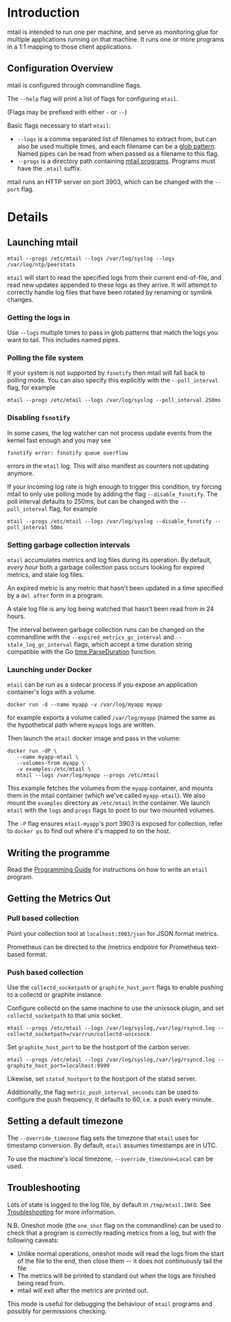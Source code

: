 # Introduction

mtail is intended to run one per machine, and serve as monitoring glue for multiple applications running on that machine.  It runs one or more programs in a 1:1 mapping to those client applications.

## Configuration Overview

mtail is configured through commandline flags.

The `--help` flag will print a list of flags for configuring `mtail`.

(Flags may be prefixed with either `-` or `--`)

Basic flags necessary to start `mtail`:

  * `--logs` is a comma separated list of filenames to extract from, but can also be used multiple times, and each filename can be a [glob pattern](http://godoc.org/path/filepath#Match).  Named pipes can be read from when passed as a filename to this flag.
  * `--progs` is a directory path containing [mtail programs](Language.md). Programs must have the `.mtail` suffix.

mtail runs an HTTP server on port 3903, which can be changed with the `--port` flag.

# Details

## Launching mtail

```
mtail --progs /etc/mtail --logs /var/log/syslog --logs /var/log/ntp/peerstats
```

`mtail` will start to read the specified logs from their current end-of-file,
and read new updates appended to these logs as they arrive.  It will attempt to
correctly handle log files that have been rotated by renaming or symlink
changes.

### Getting the logs in

Use `--logs` multiple times to pass in glob patterns that match the logs you
want to tail.  This includes named pipes.

### Polling the file system

If your system is not supported by `fsnotify` then mtail will fall back to polling mode.  You can also specify this explicitly with the `--poll_interval` flag, for example

```
mtail --progs /etc/mtail --logs /var/log/syslog --poll_interval 250ms
```

### Disabling `fsnotify`

In some cases, the log watcher can not process update events from the kernel fast enough and you may see
```
fsnotify error: fsnotify queue overflow
```
errors in the `mtail` log.  This will also manifest as counters not updating anymore.

If your incoming log rate is high enough to trigger this condition, try forcing mtail to only use polling mode by adding the flag `--disable_fsnotify`.  The poll interval defaults to 250ms, but can be changed with the `--poll_interval` flag, for example

```
mtail --progs /etc/mtail --logs /var/log/syslog --disable_fsnotify --poll_interval 50ms
```

### Setting garbage collection intervals

`mtail` accumulates metrics and log files during its operation.  By default, *every hour* both a garbage collection pass occurs looking for expired metrics, and stale log files.

An expired metric is any metric that hasn't been updated in a time specified by a `del after` form in a program.

A stale log file is any log being watched that hasn't been read from in 24 hours.

The interval between garbage collection runs can be changed on the commandline with the `--expired_metrics_gc_interval` and `--stale_log_gc_interval` flags, which accept a time duration string compatible with the Go [time.ParseDuration](https://golang.org/pkg/time/#ParseDuration) function.


### Launching under Docker

`mtail` can be run as a sidecar process if you expose an application container's logs with a volume.

`docker run -d --name myapp -v /var/log/myapp myapp`

for example exports a volume called `/var/log/myapp` (named the same as the
hypothetical path where `myapp`s logs are written.

Then launch the `mtail` docker image and pass in the volume:

    docker run -dP \
       --name myapp-mtail \
       --volumes-from myapp \
       -v examples:/etc/mtail \
       mtail --logs /var/log/myapp --progs /etc/mtail

This example fetches the volumes from the `myapp` container, and mounts them in
the mtail container (which we've called `myapp-mtail`).  We also mount the
`examples` directory as `/etc/mtail` in the container.  We launch `mtail` with
the `logs` and `progs` flags to point to our two mounted volumes.

The `-P` flag ensures `mtail-myapp`'s port 3903 is exposed for collection,
refer to `docker ps` to find out where it's mapped to on the host.

## Writing the programme

Read the [Programming Guide](Programming-Guide.md) for instructions on how to write an `mtail` program.

## Getting the Metrics Out

### Pull based collection

Point your collection tool at `localhost:3903/json` for JSON format metrics.

Prometheus can be directed to the /metrics endpoint for Prometheus text-based format.

### Push based collection

Use the `collectd_socketpath` or `graphite_host_port` flags to enable pushing to a collectd or graphite instance.

Configure collectd on the same machine to use the unixsock plugin, and set `collectd_socketpath` to that unix socket.

```
mtail --progs /etc/mtail --logs /var/log/syslog,/var/log/rsyncd.log --collectd_socketpath=/var/run/collectd-unixsock
```

Set `graphite_host_port` to be the host:port of the carbon server.

```
mtail --progs /etc/mtail --logs /var/log/syslog,/var/log/rsyncd.log --graphite_host_port=localhost:9999
```

Likewise, set `statsd_hostport` to the host:port of the statsd server.

Additionally, the flag `metric_push_interval_seconds` can be used to configure the push frequency.  It defaults to 60, i.e. a push every minute.

## Setting a default timezone

The `--override_timezone` flag sets the timezone that `mtail` uses for timestamp conversion.  By default, `mtail` assumes timestamps are in UTC.

To use the machine's local timezone, `--override_timezone=Local` can be used.

## Troubleshooting

Lots of state is logged to the log file, by default in `/tmp/mtail.INFO`.  See [Troubleshooting](Troubleshooting.md) for more information.

N.B. Oneshot mode (the `one_shot` flag on the commandline) can be used to check
that a program is correctly reading metrics from a log, but with the following
caveats:

* Unlike normal operations, oneshot mode will read the logs from the start of
  the file to the end, then close them -- it does not continuously tail the
  file
* The metrics will be printed to standard out when the logs are finished being
  read from.
* mtail will exit after the metrics are printed out.

This mode is useful for debugging the behaviour of `mtail` programs and
possibly for permissions checking.
